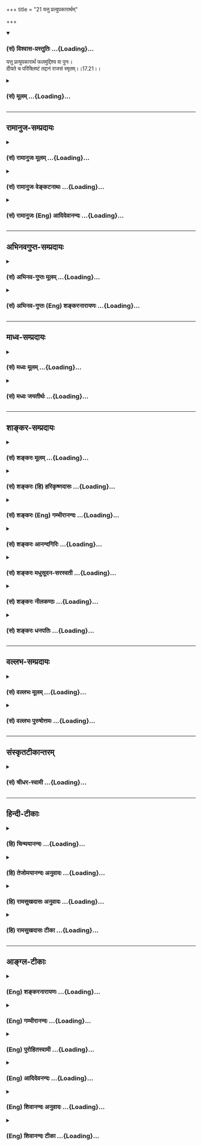 +++
title = "21 यत्तु प्रत्युपकारार्थम्"

+++
<div class="js_include" newlevelforh1="3" title="(सं) विश्वास-प्रस्तुतिः" unfilled url="/purANam/mahAbhAratam/06-bhIShma-parva/02-bhagavad-gItA-parva/saMskRtam/vishvAsa-prastutiH/17_shraddhA-traya-vibhA/21_yattu_pratyupakAr.md">
<details open><summary><h3>(सं) विश्वास-प्रस्तुतिः ...{Loading}...</h3></summary>

यत्तु प्रत्युपकारार्थं फलमुद्दिश्य वा पुनः।  
दीयते च परिक्लिष्टं तद्दानं राजसं स्मृतम्।।17.21।।
</details>
</div>
<div class="js_include collapsed" newlevelforh1="3" title="(सं) मूलम्" unfilled url="/purANam/mahAbhAratam/06-bhIShma-parva/02-bhagavad-gItA-parva/saMskRtam/mUlam/17_shraddhA-traya-vibhA/21_yattu_pratyupakAr.md">
<details><summary><h3>(सं) मूलम् ...{Loading}...</h3></summary>

यत्तु प्रत्युपकारार्थं फलमुद्दिश्य वा पुनः।  
दीयते च परिक्लिष्टं तद्दानं राजसं स्मृतम्।।17.21।।
</details>
</div>


_________________
## रामानुज-सम्प्रदायः
<div class="js_include collapsed" newlevelforh1="3" title="(सं) रामानुजः मूलम्" unfilled url="/purANam/mahAbhAratam/06-bhIShma-parva/02-bhagavad-gItA-parva/saMskRtam/rAmAnujaH/mUlam/17_shraddhA-traya-vibhA/21_yattu_pratyupakAr.md">
<details><summary><h3>(सं) रामानुजः मूलम् ...{Loading}...</h3></summary>

।।17.21।। प्रत्युपकारकटाक्षगर्भं **फलम् उद्दिश्य** च **परिक्लिष्टम्**
अकल्याणद्रव्यकं **यद् दानं दीयते तद् राजसम् उदाहृतम्।**

</details>
</div>
<div class="js_include collapsed" newlevelforh1="3" title="(सं) रामानुजः वेङ्कटनाथः" unfilled url="/purANam/mahAbhAratam/06-bhIShma-parva/02-bhagavad-gItA-parva/saMskRtam/rAmAnujaH/venkaTanAthaH/17_shraddhA-traya-vibhA/21_yattu_pratyupakAr.md">
<details><summary><h3>(सं) रामानुजः वेङ्कटनाथः ...{Loading}...</h3></summary>

  
  
।।17.21।। प्रत्युपकारकटाक्षगर्भमिति --
प्रत्युपकाराभिप्रायपूर्वकमित्यर्थः। एतेन पूर्वकृतप्रत्युपकाररूपता
भाविप्रत्युपकारप्रयोजकता च सङ्गृहीता। द्रव्यरागात्परिक्लेशेन त्यजन् हि
पुरुषः कल्याणमंशं स्वस्मै स्थापयित्वा अन्यत्परस्मै
समर्पयतीत्यभिप्रायेणाऽऽहअकल्याणद्रव्यकमिति। अश्रद्धाहतत्वाद्वा
द्रव्यस्याकल्याणत्वमिह परिक्लिष्टशब्दार्थ इति भावः।  
  

</details>
</div>
<div class="js_include collapsed" newlevelforh1="3" title="(सं) रामानुजः (Eng) आदिदेवानन्दः" unfilled url="/purANam/mahAbhAratam/06-bhIShma-parva/02-bhagavad-gItA-parva/saMskRtam/rAmAnujaH/english/AdidevAnandaH/17_shraddhA-traya-vibhA/21_yattu_pratyupakAr.md">
<details><summary><h3>(सं) रामानुजः (Eng) आदिदेवानन्दः ...{Loading}...</h3></summary>

17.21 That gift which is given grudgingly, viz., gift of useless things
with a sly expectation of something in return that is said to be gift of
Rajasa nature.

</details>
</div>


_________________
## अभिनवगुप्त-सम्प्रदायः
<div class="js_include collapsed" newlevelforh1="3" title="(सं) अभिनव-गुप्तः मूलम्" unfilled url="/purANam/mahAbhAratam/06-bhIShma-parva/02-bhagavad-gItA-parva/saMskRtam/abhinava-guptaH/mUlam/17_shraddhA-traya-vibhA/21_yattu_pratyupakAr.md">
<details><summary><h3>(सं) अभिनव-गुप्तः मूलम् ...{Loading}...</h3></summary>

।।17.20 -- 17.22।। दातव्यमित्यादि उदाहृतमित्यन्तम्। दातव्यमिति --
दद्यादिति नियोगमात्रं पालनीयमिति दोषाभिसंधानाय +++(S येषामभिसन्धाय;
दोषासन्धाय )+++। परिक्लिष्टं मितादिदोषात्। दानस्य चासत्करणं
तत्संप्रदानाद्यसत्करणात्। एवं लौकिकानां
सात्त्विकादित्रिप्रकाराशयानुसारेण क्रिया व्याख्याता।

</details>
</div>
<div class="js_include collapsed" newlevelforh1="3" title="(सं) अभिनव-गुप्तः (Eng) शङ्करनारायणः" unfilled url="/purANam/mahAbhAratam/06-bhIShma-parva/02-bhagavad-gItA-parva/saMskRtam/abhinava-guptaH/english/shankaranArAyaNaH/17_shraddhA-traya-vibhA/21_yattu_pratyupakAr.md">
<details><summary><h3>(सं) अभिनव-गुप्तः (Eng) शङ्करनारायणः ...{Loading}...</h3></summary>

17.21 See Comment under 17.22

</details>
</div>


_________________
## माध्व-सम्प्रदायः
<div class="js_include collapsed" newlevelforh1="3" title="(सं) मध्वः मूलम्" unfilled url="/purANam/mahAbhAratam/06-bhIShma-parva/02-bhagavad-gItA-parva/saMskRtam/madhvaH/mUlam/17_shraddhA-traya-vibhA/21_yattu_pratyupakAr.md">
<details><summary><h3>(सं) मध्वः मूलम् ...{Loading}...</h3></summary>

।।17.21।। Sri Madhvacharya did not comment on this sloka.,

</details>
</div>
<div class="js_include collapsed" newlevelforh1="3" title="(सं) मध्वः जयतीर्थः" unfilled url="/purANam/mahAbhAratam/06-bhIShma-parva/02-bhagavad-gItA-parva/saMskRtam/madhvaH/jayatIrthaH/17_shraddhA-traya-vibhA/21_yattu_pratyupakAr.md">
<details><summary><h3>(सं) मध्वः जयतीर्थः ...{Loading}...</h3></summary>

।।17.21।। Sri Jayatirtha did not comment on this sloka.  
  

</details>
</div>


_________________
## शाङ्कर-सम्प्रदायः
<div class="js_include collapsed" newlevelforh1="3" title="(सं) शङ्करः मूलम्" unfilled url="/purANam/mahAbhAratam/06-bhIShma-parva/02-bhagavad-gItA-parva/saMskRtam/shankaraH/mUlam/17_shraddhA-traya-vibhA/21_yattu_pratyupakAr.md">
<details><summary><h3>(सं) शङ्करः मूलम् ...{Loading}...</h3></summary>

।।17.21।। --,**यत्तु दानं प्रत्युपकारार्थं** काले तु अयं मां
प्रत्युपकरिष्यति इत्येवमर्थम्; **फलं वा** अस्य दानस्य मे भविष्यति
अदृष्टम् इति; तत् **उद्दिश्य पुनः दीयते च परिक्लिष्टं** खेदसंयुक्तम्;
**तत्** दानं **राजसं स्मृतम्**।।

</details>
</div>
<div class="js_include collapsed" newlevelforh1="3" title="(सं) शङ्करः (हि) हरिकृष्णदासः" unfilled url="/purANam/mahAbhAratam/06-bhIShma-parva/02-bhagavad-gItA-parva/saMskRtam/shankaraH/hindI/harikRShNadAsaH/17_shraddhA-traya-vibhA/21_yattu_pratyupakAr.md">
<details><summary><h3>(सं) शङ्करः (हि) हरिकृष्णदासः ...{Loading}...</h3></summary>

।।17.21।। जो दान प्रत्युपकारके लिये अर्थात् कालान्तरमें यह मेरा
प्रत्युपकार करेगा; इस अभिप्रायसे अथवा इस दानसे मुझे परलोकमें फल मिलेगा
ऐसे उद्देश्यसे क्लेश -- खेदपूर्वक दिया जाता है; वह राजस कहा गया है।

</details>
</div>
<div class="js_include collapsed" newlevelforh1="3" title="(सं) शङ्करः (Eng) गम्भीरानन्दः" unfilled url="/purANam/mahAbhAratam/06-bhIShma-parva/02-bhagavad-gItA-parva/saMskRtam/shankaraH/english/gambhIrAnandaH/17_shraddhA-traya-vibhA/21_yattu_pratyupakAr.md">
<details><summary><h3>(सं) शङ्करः (Eng) गम्भीरानन्दः ...{Loading}...</h3></summary>

17.21 Tu, but; the danam, gift; yat, which; diyate, is made;
prati-upakara-artham, expecting reciprocation-with this purpose in view:
'In time, he will render service in return'-; va punah, or again;
uddisya, with a desire for; its phalam, result-that, 'To me will accrue
some unseen reward of this gift'-; and which is diyate, given;
pariklistam, grudgingly, with reluctance; tat, that; is smrtam,
considered to be; rajasam, born of rajas.

</details>
</div>
<div class="js_include collapsed" newlevelforh1="3" title="(सं) शङ्करः आनन्दगिरिः" unfilled url="/purANam/mahAbhAratam/06-bhIShma-parva/02-bhagavad-gItA-parva/saMskRtam/shankaraH/AnandagiriH/17_shraddhA-traya-vibhA/21_yattu_pratyupakAr.md">
<details><summary><h3>(सं) शङ्करः आनन्दगिरिः ...{Loading}...</h3></summary>

।।17.21।। राजसतामसदानविभजनं स्पष्टार्थम्।

</details>
</div>
<div class="js_include collapsed" newlevelforh1="3" title="(सं) शङ्करः मधुसूदन-सरस्वती" unfilled url="/purANam/mahAbhAratam/06-bhIShma-parva/02-bhagavad-gItA-parva/saMskRtam/shankaraH/madhusUdana-sarasvatI/17_shraddhA-traya-vibhA/21_yattu_pratyupakAr.md">
<details><summary><h3>(सं) शङ्करः मधुसूदन-सरस्वती ...{Loading}...</h3></summary>

।।17.21।। यत्त्विति। प्रत्युपकारार्थं कालान्तरे मामयमुपकरिष्यतीत्येवं
दृष्टार्थं फलं वा स्वर्गादिकमुद्दिश्य यत्पुनर्दानं सात्त्विकविलक्षणं
दीयते परिक्लिष्टं च कथमेतावद्व्ययितमिति पश्चात्तापयुक्तं यथा भवत्येवं च
यद्दीयते तद्दानं राजसं स्मृतम्।

</details>
</div>
<div class="js_include collapsed" newlevelforh1="3" title="(सं) शङ्करः नीलकण्ठः" unfilled url="/purANam/mahAbhAratam/06-bhIShma-parva/02-bhagavad-gItA-parva/saMskRtam/shankaraH/nIlakaNThaH/17_shraddhA-traya-vibhA/21_yattu_pratyupakAr.md">
<details><summary><h3>(सं) शङ्करः नीलकण्ठः ...{Loading}...</h3></summary>

।।17.21।। परिक्लिष्टं कथमेतावद्द्रव्यव्ययः कर्तव्य इत्याकुलतायुक्तं यथा
स्यात्तथा दीयत इति क्रियाविशेषणम्।

</details>
</div>
<div class="js_include collapsed" newlevelforh1="3" title="(सं) शङ्करः धनपतिः" unfilled url="/purANam/mahAbhAratam/06-bhIShma-parva/02-bhagavad-gItA-parva/saMskRtam/shankaraH/dhanapatiH/17_shraddhA-traya-vibhA/21_yattu_pratyupakAr.md">
<details><summary><h3>(सं) शङ्करः धनपतिः ...{Loading}...</h3></summary>

।।17.21।। सात्त्विकं दानमुक्त्वा राजसं तदाह -- यत्तु प्रत्युपकारार्थं
कालन्तरे त्वयं मां प्रत्युपकरिष्यतीत्येवं दृष्टार्थं फलमुद्दिश्यास्य
दानस्यादृष्टस्वर्गादिफलं मे भविष्यतीति तद्वोद्दिश्य पुनर्दीयते च
परिक्लिष्टं खेदसंयुक्तं कथमेतवाद्दीयत इति पश्चात्तापयुक्तं यथा
स्यादित्येवं च तद्राजसमुदाहृतम्।

</details>
</div>


_________________
## वल्लभ-सम्प्रदायः
<div class="js_include collapsed" newlevelforh1="3" title="(सं) वल्लभः मूलम्" unfilled url="/purANam/mahAbhAratam/06-bhIShma-parva/02-bhagavad-gItA-parva/saMskRtam/vallabhaH/mUlam/17_shraddhA-traya-vibhA/21_yattu_pratyupakAr.md">
<details><summary><h3>(सं) वल्लभः मूलम् ...{Loading}...</h3></summary>

।।17.21।। Sri Vallabhacharya did not comment on this sloka.  
  

</details>
</div>
<div class="js_include collapsed" newlevelforh1="3" title="(सं) वल्लभः पुरुषोत्तमः" unfilled url="/purANam/mahAbhAratam/06-bhIShma-parva/02-bhagavad-gItA-parva/saMskRtam/vallabhaH/puruShottamaH/17_shraddhA-traya-vibhA/21_yattu_pratyupakAr.md">
<details><summary><h3>(सं) वल्लभः पुरुषोत्तमः ...{Loading}...</h3></summary>

  
  
।।17.21।। यत्त्विति। तुशब्देन तादृग्दानस्यानुचितत्वं ज्ञाप्यते। यत्तु
प्रत्युपकारार्थं महाराजकृपापात्रब्राह्मणाय अग्रे स्वोपकारकादित्वोद्देशेन
दानं वा पुनः फलधर्मादिचतुष्टयमुद्दिश्य परिक्लिष्टं चित्तक्लेशयुक्तं
फलोपकारासन्देहेन दीयते तत् दानं राजसमुदाहृतं; कथितमित्यर्थः।  
  

</details>
</div>


_________________
## संस्कृतटीकान्तरम्
<div class="js_include collapsed" newlevelforh1="3" title="(सं) श्रीधर-स्वामी" unfilled url="/purANam/mahAbhAratam/06-bhIShma-parva/02-bhagavad-gItA-parva/saMskRtam/shrIdhara-svAmI/17_shraddhA-traya-vibhA/21_yattu_pratyupakAr.md">
<details><summary><h3>(सं) श्रीधर-स्वामी ...{Loading}...</h3></summary>

।।17.21।। राजसं दानमाह **-- यत्त्विति।** कालान्तरेऽयं मां प्रत्युपकारं
करिष्यतीत्येवमर्थम्; फलं वा स्वर्गादिकमुद्दिश्य यत्पुनर्दानं दीयते
परिक्लिष्टं चित्तक्लेशयुक्तं यथा भवत्येवंभूतं तद्दानं राजसमुदाहृतं
कथितम्।

</details>
</div>


_________________
## हिन्दी-टीकाः
<div class="js_include collapsed" newlevelforh1="3" title="(हि) चिन्मयानन्दः" unfilled url="/purANam/mahAbhAratam/06-bhIShma-parva/02-bhagavad-gItA-parva/hindI/chinmayAnandaH/17_shraddhA-traya-vibhA/21_yattu_pratyupakAr.md">
<details><summary><h3>(हि) चिन्मयानन्दः ...{Loading}...</h3></summary>

।।17.21।। क्लेशपूर्वक दान से तात्पर्य उस दान से है; जो हम अनेक प्रकार के
चन्दे के रूप में अनिच्छापूर्वक देते हैं। शेष अर्थ स्पष्ट है।

</details>
</div>
<div class="js_include collapsed" newlevelforh1="3" title="(हि) तेजोमयानन्दः अनुवादः" unfilled url="/purANam/mahAbhAratam/06-bhIShma-parva/02-bhagavad-gItA-parva/hindI/tejomayAnandaH/anuvAdaH/17_shraddhA-traya-vibhA/21_yattu_pratyupakAr.md">
<details><summary><h3>(हि) तेजोमयानन्दः अनुवादः ...{Loading}...</h3></summary>

।।17.21।। और जो दान क्लेशपूर्वक तथा प्रत्युपकार के उद्देश्य से अथवा फल
की कामना रखकर दिया जाता हैं, वह दान राजस माना गया है।।

</details>
</div>
<div class="js_include collapsed" newlevelforh1="3" title="(हि) रामसुखदासः अनुवादः" unfilled url="/purANam/mahAbhAratam/06-bhIShma-parva/02-bhagavad-gItA-parva/hindI/rAmasukhadAsaH/anuvAdaH/17_shraddhA-traya-vibhA/21_yattu_pratyupakAr.md">
<details><summary><h3>(हि) रामसुखदासः अनुवादः ...{Loading}...</h3></summary>

।।17.21।। किन्तु जो दान प्रत्युपकारके लिये अथवा फलप्राप्तिका उद्देश्य
बनाकर फिर क्लेशपूर्वक दिया जाता है, वह दान राजस कहा जाता है।

</details>
</div>
<div class="js_include collapsed" newlevelforh1="3" title="(हि) रामसुखदासः टीका" unfilled url="/purANam/mahAbhAratam/06-bhIShma-parva/02-bhagavad-gItA-parva/hindI/rAmasukhadAsaH/TIkA/17_shraddhA-traya-vibhA/21_yattu_pratyupakAr.md">
<details><summary><h3>(हि) रामसुखदासः टीका ...{Loading}...</h3></summary>

।।17.21।।***व्याख्या --***  **यत्तु प्रत्युपकारार्थम् --** राजस दान
प्रत्युपकारके लिये दिया जाता है जैसे -- राजस पुरुष किसी विशेष अवसरपर
दानकी चीजोंको गिन करके निकालता है; तो वह विचार करता है कि हमारे
सगेसम्बन्धीके जो कुलपुरोहित हैं; उनको हम दान करेंगे; जिससे कि हमारे
सगेसम्बन्धी हमारे कुलपुरोहितको दान करें और इस प्रकार हमारे कुलपुरोहितके
पास धन आ जायगा। अमुक पण्डितजी बड़े अच्छे हैं और ज्योतिष भी जानते हैं;
उनको हम दान करेंगे; जिससे वे कभी यात्राका; पुत्रोंका तथा कन्याओंके
विवाहका; नया मकान बनवानेका; कुआँ खुदवानेका मुहूर्त निकाल देंगे। हमारे
सम्बन्धी हैं अथवा हमारा हित करनेवाले हैं; उनको हम सहायतारूपमें पैसे
देंगे; तो वे कभी हमारी सहायता करेंगे; हमारा हित करेंगे। हमें दवाई
देनेवाले जो पण्डितजी हैं उनको हम दान करेंगे क्योंकि दानसे राजी होकर वे
हमें अच्छीअच्छी दवाइयाँ देंगे; आदिआदि। इस प्रकार प्रतिफलकी भावना रखकर
अर्थात् इस लोकके साथ सम्बन्ध जोड़कर जो दान किया जाता है; वह
प्रत्युपकारार्थ कहा जाता है।**फलमुद्दिश्य वा पुनः --** फलका उद्देश्य
रखकर अर्थात् परलोकके साथ सम्बन्ध जोड़कर जो दान किया जाता है; उसमें भी
राजस मनुष्य देश (गङ्गा; यमुना; कुरुक्षेत्र आदि); काल (अमावस्या;
पूर्णिमा; ग्रहण आदि) और पात्र (वेदपाठी ब्राह्मण आदि) को देखेगा तथा
शास्त्रीय विधिविधानको देखेगा परन्तु इस प्रकार विचारपूर्वक दान करनेपर भी
फलकी कामना होनेसे वह दान राजस हो जाता है। अब उसके लिये दूसरे विधिविधानका
वर्णन करनेकी भगवान्ने आवश्यकता नहीं समझी; इसलिये राजस दानमें **देशे काले
च पात्रे** पदोंका प्रयोग नहीं किया। यहाँ **पुनः** पद कहनेका तात्पर्य है
कि जिससे कुछ उपकार पाया है अथवा जिससे भविष्यमें कुछनकुछ मिलनेकी सम्भावना
है; उसका विचार राजस पुरुष पहले करता है; फिर पीछे दान देता है।**दीयते च
परिक्लिष्टम् --** राजस दान बहुत क्लेशपूर्वक दिया जाता है जैसे -- वक्त आ
गया है; इसलिये देना पड़ रहा है। इतनी चीजें देंगे तो इतनी चीजें कम हो
जायेंगी। इतना धन देंगे तो इतना धन कम हो जायगा। वे समयपर हमारे काम आते
हैं; इसलिये उनको देना पड़ रहा है। इतनेमें ही काम चल जाय तो बहुत अच्छी
बात है। इतनेसे काम तो चल ही जायगा; फिर ज्यादा क्यों दें ज्यादा देंगे तो
और कहाँसे लायेंगे और ज्यादा देनेसे लेनेवालेका स्वभाव बिगड़ जायगा। ज्यादा
देनेसे हमारेको घाटा लग जायेगा; तो काम कैसे चलेगा पर इतना तो देना ही पड़
रहा है; आदिआदि। इस प्रकार राजस मनुष्य दान तो थोड़ासा देते हैं; पर कसाकसी
करके देते हैं।**तद्दानं राजसं स्मृतम् --** उपर्युक्त प्रकारसे दिया
जानेवाला दान राजस कहा गया है।

</details>
</div>


_________________
## आङ्ग्ल-टीकाः
<div class="js_include collapsed" newlevelforh1="3" title="(Eng) शङ्करनारायणः" unfilled url="/purANam/mahAbhAratam/06-bhIShma-parva/02-bhagavad-gItA-parva/english/shankaranArAyaNaH/17_shraddhA-traya-vibhA/21_yattu_pratyupakAr.md">
<details><summary><h3>(Eng) शङ्करनारायणः ...{Loading}...</h3></summary>

17.21. But, what is given to get a return of favour or again with a view
to a fruit, and which is very much vexed - that gift is held to be of
the Rajas.

</details>
</div>
<div class="js_include collapsed" newlevelforh1="3" title="(Eng) गम्भीरानन्दः" unfilled url="/purANam/mahAbhAratam/06-bhIShma-parva/02-bhagavad-gItA-parva/english/gambhIrAnandaH/17_shraddhA-traya-vibhA/21_yattu_pratyupakAr.md">
<details><summary><h3>(Eng) गम्भीरानन्दः ...{Loading}...</h3></summary>

17.21 But the gift which is given expecting reciprocation, or again,
with a desire for its result, and which is given grudgingly,- that is
considered to be born of rajas.

</details>
</div>
<div class="js_include collapsed" newlevelforh1="3" title="(Eng) पुरोहितस्वामी" unfilled url="/purANam/mahAbhAratam/06-bhIShma-parva/02-bhagavad-gItA-parva/english/purohitasvAmI/17_shraddhA-traya-vibhA/21_yattu_pratyupakAr.md">
<details><summary><h3>(Eng) पुरोहितस्वामी ...{Loading}...</h3></summary>

17.21 That which is given for the sake of the results it will produce,
or with the hope of recompense,or grudgingly - that may truly be said to
be the outcome of Passion.

</details>
</div>
<div class="js_include collapsed" newlevelforh1="3" title="(Eng) आदिदेवनन्दः" unfilled url="/purANam/mahAbhAratam/06-bhIShma-parva/02-bhagavad-gItA-parva/english/AdidevanandaH/17_shraddhA-traya-vibhA/21_yattu_pratyupakAr.md">
<details><summary><h3>(Eng) आदिदेवनन्दः ...{Loading}...</h3></summary>

17.21 But that which is given as a consideration for something receievd
or in expectation of future reward, or grudgingly, is called Rajasika
gift.

</details>
</div>
<div class="js_include collapsed" newlevelforh1="3" title="(Eng) शिवानन्दः अनुवादः" unfilled url="/purANam/mahAbhAratam/06-bhIShma-parva/02-bhagavad-gItA-parva/english/shivAnandaH/anuvAdaH/17_shraddhA-traya-vibhA/21_yattu_pratyupakAr.md">
<details><summary><h3>(Eng) शिवानन्दः अनुवादः ...{Loading}...</h3></summary>

17.21 And, that gift which is given with a view to receive something in
return, or looking for a reward, or reluctantly, is held to be Rajasic.

</details>
</div>
<div class="js_include collapsed" newlevelforh1="3" title="(Eng) शिवानन्दः टीका" unfilled url="/purANam/mahAbhAratam/06-bhIShma-parva/02-bhagavad-gItA-parva/english/shivAnandaH/TIkA/17_shraddhA-traya-vibhA/21_yattu_pratyupakAr.md">
<details><summary><h3>(Eng) शिवानन्दः टीका ...{Loading}...</h3></summary>

17.21 यत् which; तु indeed; प्रत्युपकारार्थम् with a view to receive in
return; फलम् fruit; उद्दिश्य looking for; वा or; पुनः again; दीयते is
given; च and; परिक्लिष्टम् reluctantly; तत् that; दानम् gift; राजसम्
Rajasic; स्मृतम् is held to be.Commentary Charity or gift that is given
in the hope that it will be returned in the future and praised in public
or that the gift will bring some unseen reward or heavenly pleasure is
passionate. If a man makes a gift to a Brahmana or a Sannyasin with the
hope that all his sins will be washed away; this is also a Rajasic gift.
If a man is grieved at heart after making the gift this is also a gift
of passionate nature.

</details>
</div>
